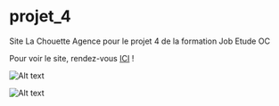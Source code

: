 # projet_4
Site La Chouette Agence pour le projet 4 de la formation Job Etude OC

Pour voir le site, rendez-vous [ICI](https://mickaelsermont.github.io/projet_4/) !


![Alt text](https://ibb.co/9GN2b6z "Audit avant optimisation")


![Alt text](https://i.ibb.co/fvm09j5/audit-index-desktop-after2.png "Audit après optimisation")
